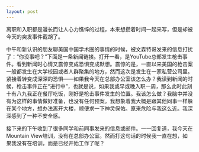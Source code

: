 ```yaml
---
layout: post
---
```


离职和入职都是漫长而让人心力憔悴的过程，本来想攒着时间一起来写，但是却被今天的突发事件截胡了。

中午和新认识的朋友聊美国中国学术圈的事情的时候，被文森特哥发来的信息打扰了：“你没事吧？”下面是一条新闻链接。打开一看，是YouTube总部发生枪击事件。看到新闻时心情又震惊变成恐惧变成默想。震惊的是，一直以来美国的枪击案一般都发生在大学校园或者人群聚集的地方，然而这次是发生在一家私营公司里。紧接着转变成深深的恐惧——如果我今天在总部办公室该怎么办？我读到新闻的时候，枪击事件正在“进行中”，也就是说，如果我或早或晚入职一周，那么此时此刻十有八九我正在餐厅吃饭，刚好是枪击事件发生的位置。我该怎么做？我脑中并没有为这样的事情做好准备，也没有任何预案。我想象着我大概是跟其他同事一样躲在某个地方，想办法离开大楼，顺便求一下神灵保佑。原来危险与我这么近。我深深感到了一种不安全感。

接下来的下午收到了很多同学和前同事发来的信息或邮件。一一回复道，我今天在Mountain View培训，没有在总部办公室。然而打这句话的时候我一直在想，如果我没有在培训，而是已经开始工作了呢？
